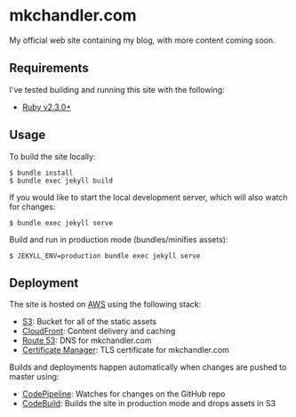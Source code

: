 # mkchandler.com

My official web site containing my blog, with more content coming soon.

## Requirements

I've tested building and running this site with the following:

- [Ruby v2.3.0+](https://www.ruby-lang.org)

## Usage

To build the site locally:

    $ bundle install
    $ bundle exec jekyll build

If you would like to start the local development server, which will also watch
for changes:

    $ bundle exec jekyll serve

Build and run in production mode (bundles/minifies assets):

    $ JEKYLL_ENV=production bundle exec jekyll serve

## Deployment

The site is hosted on [AWS](https://aws.amazon.com) using the following stack:

- [S3](https://aws.amazon.com/s3/): Bucket for all of the static assets
- [CloudFront](https://aws.amazon.com/cloudfront/): Content delivery and caching
- [Route 53](https://aws.amazon.com/route53/): DNS for mkchandler.com
- [Certificate Manager](https://aws.amazon.com/certificate-manager/): TLS certificate for mkchandler.com

Builds and deployments happen automatically when changes are pushed to master
using:

- [CodePipeline](https://aws.amazon.com/codepipeline/): Watches for changes on the GitHub repo
- [CodeBuild](https://aws.amazon.com/codebuild/): Builds the site in production mode and drops assets in S3
